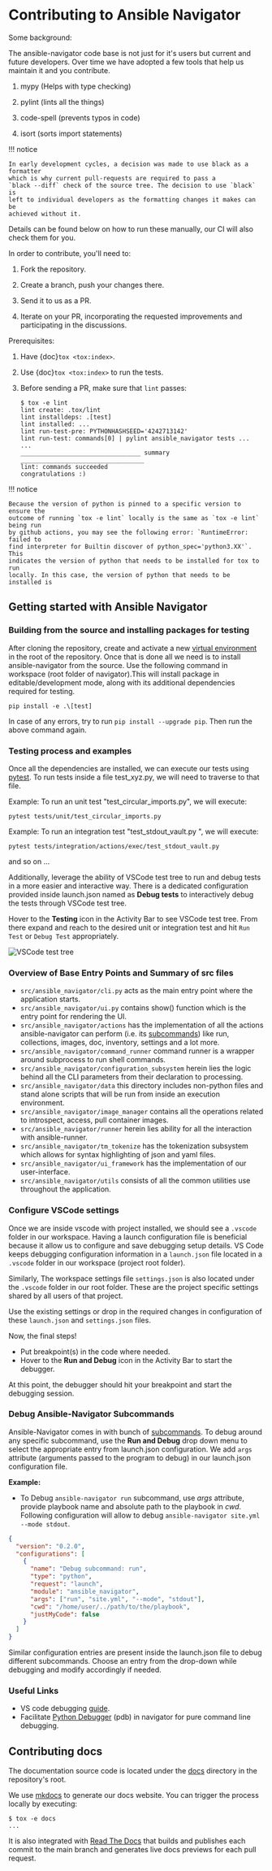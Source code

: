 # Contributing to Ansible Navigator

Some background:

The ansible-navigator code base is not just for it's users but current and
future developers. Over time we have adopted a few tools that help us maintain
it and you contribute.

1.  mypy (Helps with type checking)

2.  pylint (lints all the things)

3.  code-spell (prevents typos in code)

4.  isort (sorts import statements)

!!! notice

    In early development cycles, a decision was made to use black as a formatter
    which is why current pull-requests are required to pass a
    `black --diff` check of the source tree. The decision to use `black` is
    left to individual developers as the formatting changes it makes can be
    achieved without it.

Details can be found below on how to run these manually, our CI will also check
them for you.

In order to contribute, you'll need to:

1.  Fork the repository.

2.  Create a branch, push your changes there.

3.  Send it to us as a PR.

4.  Iterate on your PR, incorporating the requested improvements and
    participating in the discussions.

Prerequisites:

1.  Have {doc}`tox <tox:index>`.

2.  Use {doc}`tox <tox:index>` to run the tests.

3.  Before sending a PR, make sure that `lint` passes:

    ```shell-session
    $ tox -e lint
    lint create: .tox/lint
    lint installdeps: .[test]
    lint installed: ...
    lint run-test-pre: PYTHONHASHSEED='4242713142'
    lint run-test: commands[0] | pylint ansible_navigator tests ...
    ...
    _________________________________ summary __________________________________
    lint: commands succeeded
    congratulations :)
    ```

!!! notice

    Because the version of python is pinned to a specific version to ensure the
    outcome of running `tox -e lint` locally is the same as `tox -e lint` being run
    by github actions, you may see the following error: `RuntimeError: failed to
    find interpreter for Builtin discover of python_spec='python3.XX'`. This
    indicates the version of python that needs to be installed for tox to run
    locally. In this case, the version of python that needs to be installed is

## Getting started with Ansible Navigator

### Building from the source and installing packages for testing

After cloning the repository, create and activate a new [virtual environment] in
the root of the repository. Once that is done all we need is to install
ansible-navigator from the source. Use the following command in workspace (root
folder of navigator).This will install package in editable/development mode,
along with its additional dependencies required for testing.

```shell-session
pip install -e .\[test]
```

In case of any errors, try to run `pip install --upgrade pip`.
Then run the above command again.

[virtual environment]: https://docs.python.org/3/library/venv.html

### Testing process and examples

Once all the dependencies are installed, we can execute our tests using
[pytest]. To run tests inside a file test_xyz.py, we will need to traverse to
that file.

[pytest]: https://docs.pytest.org/en/7.3.x/

Example: To run an unit test "test_circular_imports.py", we will execute:

`pytest tests/unit/test_circular_imports.py`

Example: To run an integration test "test_stdout_vault.py ", we will execute:

`pytest tests/integration/actions/exec/test_stdout_vault.py`

and so on ...

Additionally, leverage the ability of VSCode test tree to run and debug tests in
a more easier and interactive way. There is a dedicated configuration provided
inside launch.json named as **Debug tests** to interactively debug the tests
through VSCode test tree.

Hover to the **Testing** icon in the Activity Bar to see VSCode test tree. From
there expand and reach to the desired unit or integration test and hit
`Run Test` or `Debug Test` appropriately.

![VSCode test tree](images/test_tree_view.png)

### Overview of Base Entry Points and Summary of src files

- `src/ansible_navigator/cli.py` acts as the main entry point where the
  application starts.
- `src/ansible_navigator/ui.py` contains show() function which is the entry
  point for rendering the UI.
- `src/ansible_navigator/actions` has the implementation of all the actions
  ansible-navigator can perform (i.e. its [subcommands]) like run, collections,
  images, doc, inventory, settings and a lot more.
- `src/ansible_navigator/command_runner` command runner is a wrapper around
  subprocess to run shell commands.
- `src/ansible_navigator/configuration_subsystem` herein lies the logic behind
  all the CLI parameters from their declaration to processing.
- `src/ansible_navigator/data` this directory includes non-python files and
  stand alone scripts that will be run from inside an execution environment.
- `src/ansible_navigator/image_manager` contains all the operations related to
  introspect, access, pull container images.
- `src/ansible_navigator/runner` herein lies ability for all the interaction
  with ansible-runner.
- `src/ansible_navigator/tm_tokenize` has the tokenization subsystem which
  allows for syntax highlighting of json and yaml files.
- `src/ansible_navigator/ui_framework` has the implementation of our
  user-interface.
- `src/ansible_navigator/utils` consists of all the common utilities use
  throughout the application.

### Configure VSCode settings

Once we are inside vscode with project installed, we should see a `.vscode`
folder in our workspace. Having a launch configuration file is beneficial
because it allow us to configure and save debugging setup details. VS Code keeps
debugging configuration information in a `launch.json` file located in a
`.vscode` folder in our workspace (project root folder).

Similarly, The workspace settings file `settings.json` is also located under the
`.vscode` folder in our root folder. These are the project specific settings
shared by all users of that project.

Use the existing settings or drop in the required changes in configuration of
these `launch.json` and `settings.json` files.

Now, the final steps!

- Put breakpoint(s) in the code where needed.
- Hover to the **Run and Debug** icon in the Activity Bar to start the debugger.

At this point, the debugger should hit your breakpoint and start the debugging
session.

### Debug Ansible-Navigator Subcommands

Ansible-Navigator comes in with bunch of [subcommands]. To debug around any
specific subcommand, use the **Run and Debug** drop down menu to select the
appropriate entry from launch.json configuration. We add `args` attribute
(arguments passed to the program to debug) in our launch.json configuration
file.

[subcommands]: https://ansible-navigator.readthedocs.io/subcommands/

**Example:**

- To Debug `ansible-navigator run` subcommand, use _args_ attribute, provide
  playbook name and absolute path to the playbook in _cwd_. Following
  configuration will allow to debug `ansible-navigator site.yml --mode stdout`.

```json
{
  "version": "0.2.0",
  "configurations": [
    {
      "name": "Debug subcommand: run",
      "type": "python",
      "request": "launch",
      "module": "ansible_navigator",
      "args": ["run", "site.yml", "--mode", "stdout"],
      "cwd": "/home/user/../path/to/the/playbook",
      "justMyCode": false
    }
  ]
}
```

Similar configuration entries are present inside the launch.json file to debug
different subcommands. Choose an entry from the drop-down while debugging and
modify accordingly if needed.

### Useful Links

- VS code debugging [guide].
- Facilitate [Python Debugger] (pdb) in navigator for pure command line
  debugging.

[guide]: https://code.visualstudio.com/docs/editor/debugging
[python debugger]: https://www.geeksforgeeks.org/python-debugger-python-pdb/

## Contributing docs

The documentation source code is located under the [docs][docs source] directory
in the repository's root.

We use [mkdocs](https://www.mkdocs.org/) to generate our docs website. You can
trigger the process locally by executing:

<!-- cspell:disable -->

```shell
$ tox -e docs
...
```

It is also integrated with [Read The Docs](https://readthedocs.org/) that builds
and publishes each commit to the main branch and generates live docs previews
for each pull request.

[docs source]:https://github.com/ansible/ansible-navigator/tree/main/docs
